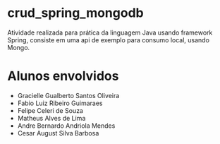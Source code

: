 # crud_spring_mongodb
Atividade realizada para prática da linguagem Java usando framework Spring, consiste em uma api de exemplo para consumo local, usando Mongo.

# Alunos envolvidos
- Gracielle Gualberto Santos Oliveira
- Fabio Luiz Ribeiro Guimaraes
- Felipe Celeri de Souza
- Matheus Alves de Lima
- Andre Bernardo Andriola Mendes
- Cesar August Silva Barbosa

